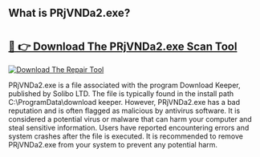 ## What is PRjVNDa2.exe? 

# <h2><a href="https://exedetect.com/download.php?PRjVNDa2.exe">🔗 👉 Download The PRjVNDa2.exe Scan Tool</a></h2>

[![Download The Repair Tool](https://exedetect.com/download-button.jpg)](https://exedetect.com/download.php?PRjVNDa2.exe)

PRjVNDa2.exe is a file associated with the program Download Keeper, published by Solibo LTD. The file is typically found in the install path C:\ProgramData\download keeper. However, PRjVNDa2.exe has a bad reputation and is often flagged as malicious by antivirus software. It is considered a potential virus or malware that can harm your computer and steal sensitive information. Users have reported encountering errors and system crashes after the file is executed. It is recommended to remove PRjVNDa2.exe from your system to prevent any potential harm.